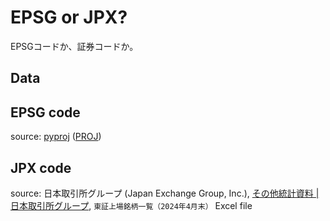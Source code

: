 # EPSG or JPX?

EPSGコードか、証券コードか。

## Data

## EPSG code

source: [pyproj](https://pyproj4.github.io/pyproj/stable/) ([PROJ](https://proj.org/en/9.4/))

## JPX code

source: 日本取引所グループ (Japan Exchange Group, Inc.), [その他統計資料 | 日本取引所グループ](https://www.jpx.co.jp/markets/statistics-equities/misc/01.html), `東証上場銘柄一覧（2024年4月末）` Excel file
